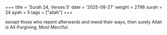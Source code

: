 +++
title = 'Surah 24, Verses 5'
date = '2025-08-27'
weight = 2796
surah = 24
ayah = 5
tags = ["allah"]
+++

except those who repent afterwards and mend their ways, then surely Allah is All-Forgiving, Most Merciful.
